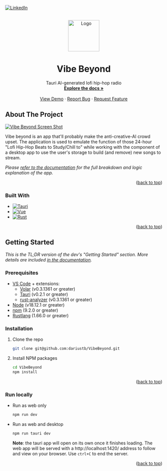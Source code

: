 <a name="readme-top"></a>

<!-- PROJECT SHIELDS -->
[![LinkedIn][linkedin-shield]][linkedin-url]


<!-- PROJECT LOGO -->
<br />
<div align="center">
  <a href="https://github.com/dariustb/vibebeyond">
    <img src="https://i1.sndcdn.com/artworks-nXTBoQMnJHSoNPbn-yX34xA-t500x500.jpg" alt="Logo" width="100" height="100">
  </a>

  <h1 align="center">Vibe Beyond</h1>

  <p align="center">
    Tauri AI-generated lofi hip-hop radio
    <br />
    <a href="https://dariustb.github.io/VibeBeyond/"><strong>Explore the docs »</strong></a>
    <br />
    <br />
    <a href="https://vibe-beyond.vercel.app/">View Demo</a>
    ·
    <a href="https://github.com/dariustb/vibebeyond/issues">Report Bug</a>
    ·
    <a href="https://github.com/dariustb/vibebeyond/issues">Request Feature</a>
  </p>
</div>
 


<!-- ABOUT THE PROJECT -->
## About The Project

[![Vibe Beyond Screen Shot][product-screenshot]](https://github.com/dariustb/vibebeyond/)

Vibe beyond is an app that'll probably make the anti-creative-AI crowd upset. The application is used to emulate the function of those 24-hour "Lofi Hip-Hop Beats to Study/Chill to" while working with the component of a desktop app to use the user's storage to build (and remove) new songs to stream.

_Please [refer to the documentation][docs] for the full breakdown and logic explanation of the app._

<p align="right">(<a href="#readme-top">back to top</a>)</p>

### Built With

* [![Tauri][Tauri.io]][Tauri-url]
* [![Vue][Vue.js]][Vue-url]
* [![Rust][Rust.io]][Rust-url]

<p align="right">(<a href="#readme-top">back to top</a>)</p>



<!-- GETTING STARTED -->
## Getting Started

_This is the TL;DR version of the dev's "Getting Started" section. More details are included [in the documentation][docs]._

### Prerequisites

* [VS Code](https://code.visualstudio.com/) + extensions:
    * [Volar](https://marketplace.visualstudio.com/items?itemName=Vue.volar)  (v0.3.1361 or greater)
    * [Tauri](https://marketplace.visualstudio.com/items?itemName=tauri-apps.tauri-vscode) (v0.2.1 or greater)
    * [rust-analyzer](https://marketplace.visualstudio.com/items?itemName=rust-lang.rust-analyzer) (v0.3.1361 or greater)
* [Node](https://nodejs.org/en/) (v18.12.1 or greater)
* [npm](https://docs.npmjs.com/downloading-and-installing-node-js-and-npm) (9.2.0 or greater)
* [Rustlang][Rust-url] (1.66.0 or greater)

### Installation

1. Clone the repo
   ```sh
   git clone git@github.com:dariustb/VibeBeyond.git
   ```
2. Install NPM packages
   ```sh
   cd VibeBeyond
   npm install
   ```

<p align="right">(<a href="#readme-top">back to top</a>)</p>

### Run locally

* Run as web only
  ```sh
  npm run dev
  ```
* Run as web and desktop
  ```sh
  npm run tauri dev
  ```
  **Note**: the tauri app will open on its own once it finishes loading. The web app will be served with a http://localhost:1420/ address to follow and view on your browser. Use `ctrl+C` to end the server. 


<p align="right">(<a href="#readme-top">back to top</a>)</p>


<!-- MARKDOWN LINKS & IMAGES -->
<!-- https://www.markdownguide.org/basic-syntax/#reference-style-links -->

[app]: https://vibe-beyond.vercel.app/
[docs]: https://dariustb.github.io/VibeBeyond/
[forks-url]: https://github.com/dariustb/vibebeyond/network/members
[stars-url]: https://github.com/dariustb/vibebeyond/stargazers
[issues-url]: https://github.com/dariustb/vibebeyond/issues
[license-url]: https://github.com/dariustb/vibebeyond/blob/master/LICENSE.txt

[contributors-shield]: https://img.shields.io/github/contributors/dariustb/vibebeyond.svg?style=for-the-badge
[contributors-url]: https://github.com/dariustb/vibebeyond/graphs/contributors
[forks-shield]: https://img.shields.io/github/forks/dariustb/vibebeyond.svg?style=for-the-badge
[stars-shield]: https://img.shields.io/github/stars/dariustb/vibebeyond.svg?style=for-the-badge
[issues-shield]: https://img.shields.io/github/issues/dariustb/vibebeyond.svg?style=for-the-badge
[license-shield]: https://img.shields.io/github/license/dariustb/vibebeyond.svg?style=for-the-badge
[linkedin-shield]: https://img.shields.io/badge/-LinkedIn-black.svg?style=for-the-badge&logo=linkedin&colorB=555
[linkedin-url]: https://linkedin.com/in/dariustb

[product-screenshot]: https://camo.githubusercontent.com/1daa0aed2ed1e7ff8aff0c5160d1bcee1706988a0dc05d0c89ff4d779f20fbd0/68747470733a2f2f70682d66696c65732e696d6769782e6e65742f61303331333566642d326465392d346532632d383730342d6334366233653438333339622e706e673f6175746f3d666f726d6174266175746f3d636f6d707265737326636f6465633d6d6f7a6a7065672663733d7374726970266669743d6d6178266470723d32
[web-app-snapshot]: https://vercel.com/ddfabdf2-b143-4a33-abe7-9e1856543739

[Tauri.io]:https://img.shields.io/badge/Tauri-24c8db?style=for-the-badge&logo=tauri&logoColor=white
[Tauri-url]:https://tauri.app/
[Vue.js]: https://img.shields.io/badge/Vue.js-35495E?style=for-the-badge&logo=vuedotjs&logoColor=4FC08D
[Vue-url]: https://vuejs.org/
[Rust.io]: https://img.shields.io/badge/Rust-f74b00?style=for-the-badge&logo=rust&logoColor=white
[Rust-url]: https://www.rust-lang.org/
